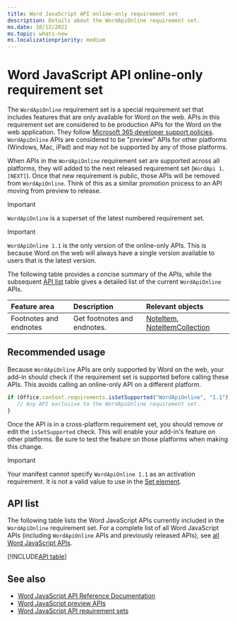 ```yaml
---
title: Word JavaScript API online-only requirement set
description: Details about the WordApiOnline requirement set.
ms.date: 10/12/2022
ms.topic: whats-new
ms.localizationpriority: medium
---
```


# Word JavaScript API online-only requirement set

The `WordApiOnline` requirement set is a special requirement set that includes features that are only available for Word on the web. APIs in this requirement set are considered to be production APIs for the Word on the web application. They follow [Microsoft 365 developer support policies](/office/dev/add-ins/publish/maintain-breaking-changes). `WordApiOnline` APIs are considered to be "preview" APIs for other platforms (Windows, Mac, iPad) and may not be supported by any of those platforms.

When APIs in the `WordApiOnline` requirement set are supported across all platforms, they will added to the next released requirement set (`WordApi 1.[NEXT]`). Once that new requirement is public, those APIs will be removed from `WordApiOnline`. Think of this as a similar promotion process to an API moving from preview to release.

> [!IMPORTANT]
> `WordApiOnline` is a superset of the latest numbered requirement set.

> [!IMPORTANT]
> `WordApiOnline 1.1` is the only version of the online-only APIs. This is because Word on the web will always have a single version available to users that is the latest version.

The following table provides a concise summary of the APIs, while the subsequent [API list](#api-list) table gives a detailed list of the current `WordApiOnline` APIs.

| Feature area | Description | Relevant objects |
|:--- |:--- |:--- |
| Footnotes and endnotes | Get footnotes and endnotes. | [NoteItem](/javascript/api/word/word.noteitem), [NoteItemCollection](/javascript/api/word/word.noteitemcollection) |

## Recommended usage

Because `WordApiOnline` APIs are only supported by Word on the web, your add-in should check if the requirement set is supported before calling these APIs. This avoids calling an online-only API on a different platform.

```js
if (Office.context.requirements.isSetSupported("WordApiOnline", "1.1")) {
   // Any API exclusive to the WordApiOnline requirement set.
}
```

Once the API is in a cross-platform requirement set, you should remove or edit the `isSetSupported` check. This will enable your add-in's feature on other platforms. Be sure to test the feature on those platforms when making this change.

> [!IMPORTANT]
> Your manifest cannot specify `WordApiOnline 1.1` as an activation requirement. It is not a valid value to use in the [Set element](/javascript/api/manifest/set).

## API list

The following table lists the Word JavaScript APIs currently included in the `WordApiOnline` requirement set. For a complete list of all Word JavaScript APIs (including `WordApiOnline` APIs and previously released APIs), see [all Word JavaScript APIs](/javascript/api/word?view=word-js-online&preserve-view=true).

[!INCLUDE[API table](../../includes/word-online.md)]

## See also

- [Word JavaScript API Reference Documentation](/javascript/api/word?view=word-js-online&preserve-view=true)
- [Word JavaScript preview APIs](word-preview-apis.md)
- [Word JavaScript API requirement sets](word-api-requirement-sets.md)
